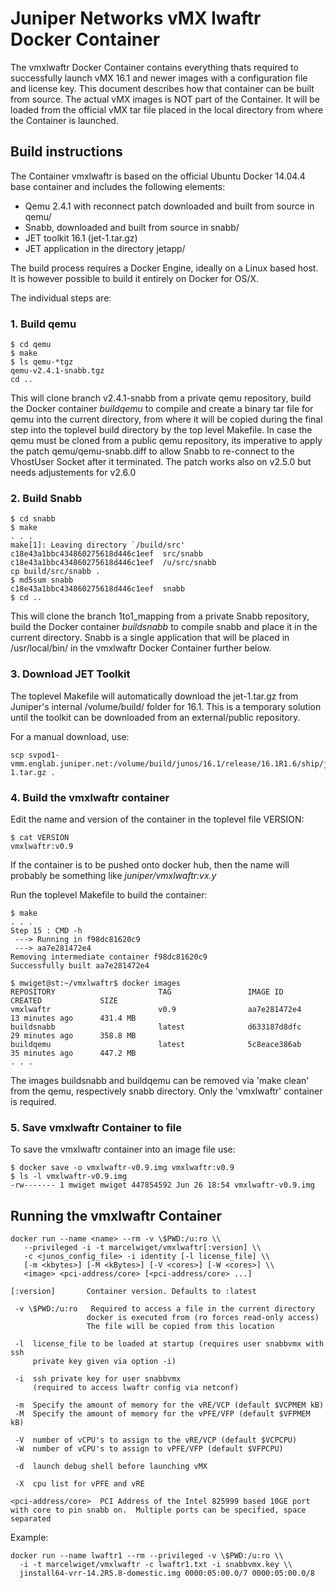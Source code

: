 
# Juniper Networks vMX lwaftr Docker Container

The vmxlwaftr Docker Container contains everything thats required to successfully launch vMX 16.1 and newer images with a configuration file and license key. This document describes how that container can be built from source. The actual vMX images is NOT part of the Container. It will be loaded from the official vMX tar file placed in the local directory from where the Container is launched.

## Build instructions

The Container vmxlwaftr is based on the official Ubuntu Docker 14.04.4 base container and includes the following elements:

* Qemu 2.4.1 with reconnect patch downloaded and built from source in qemu/
* Snabb, downloaded and built from source in snabb/
* JET toolkit 16.1 (jet-1.tar.gz)
* JET application in the directory jetapp/

The build process requires a Docker Engine, ideally on a Linux based host. It is however possible to build it entirely on Docker for OS/X.

The individual steps are:

### 1. Build qemu

```
$ cd qemu
$ make
$ ls qemu-*tgz
qemu-v2.4.1-snabb.tgz
cd ..
```

This will clone branch v2.4.1-snabb from a private qemu repository, build the Docker container *buildqemu* to compile and create a binary tar file for qemu into the current directory, from where it will be copied during the final step into the toplevel build directory by the top level Makefile.
In case the qemu must be cloned from a public qemu repository, its imperative to apply the patch qemu/qemu-snabb.diff to allow Snabb to re-connect to the VhostUser Socket after it terminated. The patch works also on v2.5.0 but needs adjustements for v2.6.0

### 2. Build Snabb

```
$ cd snabb
$ make
. . .
make[1]: Leaving directory `/build/src'
c18e43a1bbc434860275618d446c1eef  src/snabb
c18e43a1bbc434860275618d446c1eef  /u/src/snabb
cp build/src/snabb .
$ md5sum snabb
c18e43a1bbc434860275618d446c1eef  snabb
$ cd ..
```

This will clone the branch 1to1_mapping from a private Snabb repository, build the Docker container *buildsnabb* to compile snabb and place it in the current directory. Snabb is a single application that will be placed in /usr/local/bin/ in the vmxlwaftr Docker Container further below.

### 3. Download JET Toolkit

The toplevel Makefile will automatically download the jet-1.tar.gz from Juniper's internal /volume/build/ folder for 16.1. This is a temporary solution until the toolkit can be downloaded from an external/public repository.

For a manual download, use:

```
scp svpod1-vmm.englab.juniper.net:/volume/build/junos/16.1/release/16.1R1.6/ship/jet-1.tar.gz .
```

### 4. Build the vmxlwaftr container

Edit the name and version of the container in the toplevel file VERSION:

```
$ cat VERSION
vmxlwaftr:v0.9
```

If the container is to be pushed onto docker hub, then the name will probably be something like *juniper/vmxlwaftr:vx.y*

Run the toplevel Makefile to build the container:

```
$ make
. . .
Step 15 : CMD -h
 ---> Running in f98dc81620c9
 ---> aa7e281472e4
Removing intermediate container f98dc81620c9
Successfully built aa7e281472e4

$ mwiget@st:~/vmxlwaftr$ docker images
REPOSITORY                       TAG                 IMAGE ID            CREATED             SIZE
vmxlwaftr                        v0.9                aa7e281472e4        13 minutes ago      431.4 MB
buildsnabb                       latest              d633187d8dfc        29 minutes ago      358.8 MB
buildqemu                        latest              5c8eace386ab        35 minutes ago      447.2 MB
. . .
```

The images buildsnabb and buildqemu can be removed via 'make clean' from the qemu, respectively snabb directory. Only the 'vmxlwaftr' container is required.

### 5. Save vmxlwaftr Container to file

To save the vmxlwaftr container into an image file use:

```
$ docker save -o vmxlwaftr-v0.9.img vmxlwaftr:v0.9
$ ls -l vmxlwaftr-v0.9.img
-rw------- 1 mwiget mwiget 447854592 Jun 26 18:54 vmxlwaftr-v0.9.img
```

## Running the vmxlwaftr Container

```
docker run --name <name> --rm -v \$PWD:/u:ro \\
   --privileged -i -t marcelwiget/vmxlwaftr[:version] \\
   -c <junos_config_file> -i identity [-l license_file] \\
   [-m <kbytes>] [-M <kBytes>] [-V <cores>] [-W <cores>] \\
   <image> <pci-address/core> [<pci-address/core> ...]

[:version]       Container version. Defaults to :latest

 -v \$PWD:/u:ro   Required to access a file in the current directory
                 docker is executed from (ro forces read-only access)
                 The file will be copied from this location

 -l  license_file to be loaded at startup (requires user snabbvmx with ssh
     private key given via option -i)

 -i  ssh private key for user snabbvmx 
     (required to access lwaftr config via netconf)

 -m  Specify the amount of memory for the vRE/VCP (default $VCPMEM kB)
 -M  Specify the amount of memory for the vPFE/VFP (default $VFPMEM kB)

 -V  number of vCPU's to assign to the vRE/VCP (default $VCPCPU)
 -W  number of vCPU's to assign to vPFE/VFP (default $VFPCPU)

 -d  launch debug shell before launching vMX

 -X  cpu list for vPFE and vRE

<pci-address/core>  PCI Address of the Intel 825999 based 10GE port with core to pin snabb on.  Multiple ports can be specified, space separated
```

Example:

```
docker run --name lwaftr1 --rm --privileged -v \$PWD:/u:ro \\
  -i -t marcelwiget/vmxlwaftr -c lwaftr1.txt -i snabbvmx.key \\
  jinstall64-vrr-14.2R5.8-domestic.img 0000:05:00.0/7 0000:05:00.0/8
```

